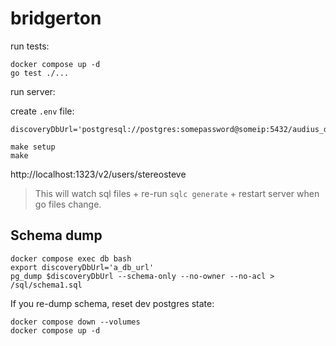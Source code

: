 # bridgerton

run tests:

```
docker compose up -d
go test ./...
```

run server:

create `.env` file:

```
discoveryDbUrl='postgresql://postgres:somepassword@someip:5432/audius_discovery'
```

```
make setup
make
```

http://localhost:1323/v2/users/stereosteve

> This will watch sql files + re-run `sqlc generate` + restart server when go files change.

## Schema dump

```
docker compose exec db bash
export discoveryDbUrl='a_db_url'
pg_dump $discoveryDbUrl --schema-only --no-owner --no-acl > /sql/schema1.sql
```

If you re-dump schema, reset dev postgres state:

```
docker compose down --volumes
docker compose up -d
```
